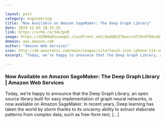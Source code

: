 ```yaml
---

layout: post
category: engineering
title: "Now Available on Amazon SageMaker: The Deep Graph Library"
date: 2019-12-03 18:32:25
link: https://vrhk.co/34LtpnR
image: https://d2908q01vomqb2.cloudfront.net/da4b9237bacccdf19c0760cab7aec4a8359010b0/2019/11/21/dgl1-1214x630.png
domain: aws.amazon.com
author: "Amazon Web Services"
icon: http://a0.awsstatic.com/main/images/site/touch-icon-iphone-114-smile.png
excerpt: "Today, we’re happy to announce that the Deep Graph Library, an open source library built for easy implementation of graph neural networks, is now available on Amazon SageMaker. In recent years, Deep learning has taken the world by storm thanks to its uncanny ability to extract elaborate patterns from complex data, such as free-form text, […]"

---
```


### Now Available on Amazon SageMaker: The Deep Graph Library | Amazon Web Services

Today, we’re happy to announce that the Deep Graph Library, an open source library built for easy implementation of graph neural networks, is now available on Amazon SageMaker. In recent years, Deep learning has taken the world by storm thanks to its uncanny ability to extract elaborate patterns from complex data, such as free-form text, […]